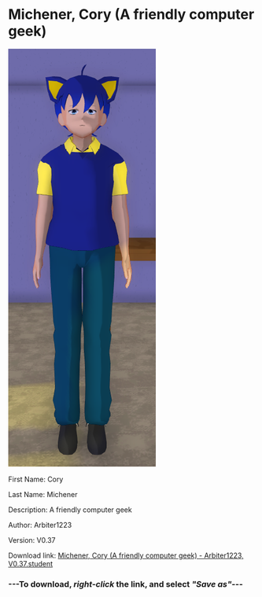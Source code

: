 # Michener, Cory (A friendly computer geek)

<img src = "https://raw.githubusercontent.com/Arbiter1223/Daigaku-Gurashi-Custom-Students/master/Students/Files/Michener%2C%20Cory%20(A%20friendly%20computer%20geek).png">

First Name: Cory

Last Name: Michener

Description: A friendly computer geek

Author: Arbiter1223

Version: V0.37

Download link: <a href="https://raw.githubusercontent.com/Arbiter1223/Daigaku-Gurashi-Custom-Students/master/Students/Files/Michener%2C%20Cory%20(A%20friendly%20computer%20geek)%20-%20Arbiter1223%2C%20V0.37.student">Michener, Cory (A friendly computer geek) - Arbiter1223, V0.37.student</a>

### ---**To download, _right-click_ the link, and select _"Save as"_**---
